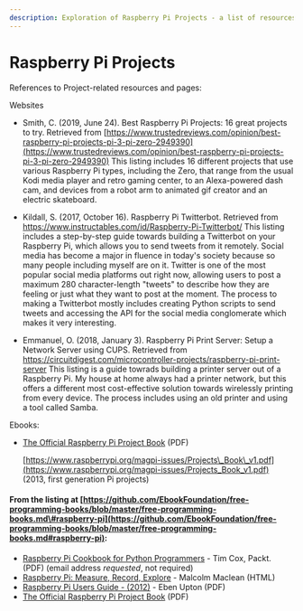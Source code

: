 ```yaml
---
description: Exploration of Raspberry Pi Projects - a list of resources
---
```


# Raspberry Pi Projects

References to Project-related resources and pages:

Websites

* Smith, C. \(2019, June 24\). Best Raspberry Pi Projects: 16 great projects to try. Retrieved from [https://www.trustedreviews.com/opinion/best-raspberry-pi-projects-pi-3-pi-zero-2949390](https://www.trustedreviews.com/opinion/best-raspberry-pi-projects-pi-3-pi-zero-2949390) This listing includes 16 different projects that use various Raspberry Pi types, including the Zero, that range from the usual Kodi media player and retro gaming center, to an Alexa-powered dash cam, and devices from a robot arm to animated gif creator and an electric skateboard.

* Kildall, S. (2017, October 16). Raspberry Pi Twitterbot. Retrieved from https://www.instructables.com/id/Raspberry-Pi-Twitterbot/ This listing includes a step-by-step guide towards building a Twitterbot on your Raspberry Pi, which allows you to send tweets from it remotely. Social media has become a major in fluence in today's society because so many people including myself are on it. Twitter is one of the most popular social media platforms out right now, allowing users to post a maximum 280 character-length "tweets" to describe how they are feeling or just what they want to post at the moment. The process to making a Twitterbot mostly includes creating Python scripts to send tweets and accessing the API for the social media conglomerate which makes it very interesting.

* Emmanuel, O. (2018, January 3). Raspberry Pi Print Server: Setup a Network Server using CUPS. Retrieved from https://circuitdigest.com/microcontroller-projects/raspberry-pi-print-server This listing is a guide towrads building a printer server out of a Raspberry Pi. My house at home always had a printer network, but this offers a different most cost-effective solution towards wirelessly printing from every device. The process includes using an old printer and using a tool called Samba.

Ebooks:

* [The Official Raspberry Pi Project Book](https://www.raspberrypi.org/magpi-issues/Projects_Book_v1.pdf) \(PDF\)

   [https://www.raspberrypi.org/magpi-issues/Projects\_Book\_v1.pdf](https://www.raspberrypi.org/magpi-issues/Projects_Book_v1.pdf) \(2013, first generation Pi projects\)



#### From the listing at [https://github.com/EbookFoundation/free-programming-books/blob/master/free-programming-books.md\#raspberry-pi](https://github.com/EbookFoundation/free-programming-books/blob/master/free-programming-books.md#raspberry-pi):

* [Raspberry Pi Cookbook for Python Programmers](https://www.packtpub.com/packt/free-ebook/python-raspberry-pi-cookbook) - Tim Cox, Packt. \(PDF\) \(email address _requested_, not required\)
* [Raspberry Pi: Measure, Record, Explore](https://leanpub.com/RPiMRE/read) - Malcolm Maclean \(HTML\)
* [Raspberry Pi Users Guide - \(2012\)](http://www.cs.unca.edu/~bruce/Fall14/360/RPiUsersGuide.pdf) - Eben Upton \(PDF\)
* [The Official Raspberry Pi Project Book](https://www.raspberrypi.org/magpi-issues/Projects_Book_v1.pdf) \(PDF\)

